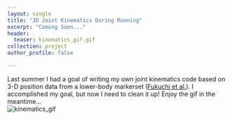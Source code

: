 ```yaml
---
layout: single
title: "3D Joint Kinematics During Running"
excerpt: "Coming Soon..."
header:
  teaser: kinematics_gif.gif
collection: project
author_profile: false

---
```



Last summer I had a goal of writing my own joint kinematics code based on 3-D position data from a lower-body markerset ([Fukuchi et al.](https://peerj.com/articles/4640/)). I accomplished my goal, but now I need to clean it up! Enjoy the gif in the meantime...  
![kinematics_gif](/images/kinematics_gif.gif)  
